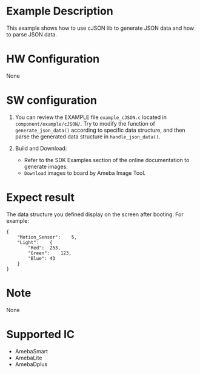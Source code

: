 # Example Description

This example shows how to use cJSON lib to generate JSON data and how to parse JSON data.

# HW Configuration

None

# SW configuration

1. You can review the EXAMPLE file `example_cJSON.c` located in `component/example/cJSON/`. Try to modify the function of `generate_json_data()` according to specific data structure, and then parse the generated data structure in `handle_json_data()`.

2. Build and Download:
   * Refer to the SDK Examples section of the online documentation to generate images.
   * `Download` images to board by Ameba Image Tool.

# Expect result

The data structure you defined display on the screen after booting.
For example:

```
{
	"Motion_Sensor":	5,
	"Light":	{
		"Red":	253,
		"Green":	123,
		"Blue":	43
	}
}
```

# Note

None

# Supported IC

- AmebaSmart
- AmebaLite
- AmebaDplus
